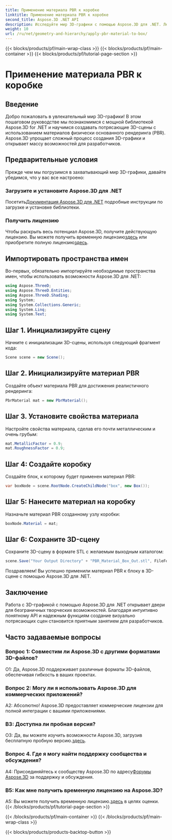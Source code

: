 ```yaml
---
title: Применение материала PBR к коробке
linktitle: Применение материала PBR к коробке
second_title: Aspose.3D .NET API
description: Исследуйте мир 3D-графики с помощью Aspose.3D для .NET. Легко создавайте захватывающие сцены, используя материалы физически обоснованного рендеринга.
weight: 10
url: /ru/net/geometry-and-hierarchy/apply-pbr-material-to-box/
---
```


{{< blocks/products/pf/main-wrap-class >}}
{{< blocks/products/pf/main-container >}}
{{< blocks/products/pf/tutorial-page-section >}}

# Применение материала PBR к коробке

## Введение

Добро пожаловать в увлекательный мир 3D-графики! В этом пошаговом руководстве мы познакомимся с мощной библиотекой Aspose.3D for .NET и научимся создавать потрясающие 3D-сцены с использованием материалов физически основанного рендеринга (PBR). Aspose.3D упрощает сложный процесс создания 3D-графики и открывает массу возможностей для разработчиков.

## Предварительные условия

Прежде чем мы погрузимся в захватывающий мир 3D-графики, давайте убедимся, что у вас все настроено:

### Загрузите и установите Aspose.3D для .NET

 Посетить[Документация Aspose.3D для .NET](https://reference.aspose.com/3d/net/) подробные инструкции по загрузке и установке библиотеки.

### Получить лицензию

Чтобы раскрыть весь потенциал Aspose.3D, получите действующую лицензию. Вы можете получить временную лицензию[здесь](https://purchase.aspose.com/temporary-license/) или приобретите полную лицензию[здесь](https://purchase.aspose.com/buy).

## Импортировать пространства имен

Во-первых, обязательно импортируйте необходимые пространства имен, чтобы использовать возможности Aspose.3D для .NET:

```csharp
using Aspose.ThreeD;
using Aspose.ThreeD.Entities;
using Aspose.ThreeD.Shading;
using System;
using System.Collections.Generic;
using System.Linq;
using System.Text;
```

## Шаг 1. Инициализируйте сцену

Начните с инициализации 3D-сцены, используя следующий фрагмент кода:

```csharp
Scene scene = new Scene();
```

## Шаг 2. Инициализируйте материал PBR

Создайте объект материала PBR для достижения реалистичного рендеринга:

```csharp
PbrMaterial mat = new PbrMaterial();
```

## Шаг 3. Установите свойства материала

Настройте свойства материала, сделав его почти металлическим и очень грубым:

```csharp
mat.MetallicFactor = 0.9;
mat.RoughnessFactor = 0.9;
```

## Шаг 4: Создайте коробку

Создайте блок, к которому будет применен материал PBR:

```csharp
var boxNode = scene.RootNode.CreateChildNode("box", new Box());
```

## Шаг 5: Нанесите материал на коробку

Назначьте материал PBR созданному узлу коробки:

```csharp
boxNode.Material = mat;
```

## Шаг 6: Сохраните 3D-сцену

Сохраните 3D-сцену в формате STL с желаемым выходным каталогом:

```csharp
scene.Save("Your Output Directory" + "PBR_Material_Box_Out.stl", FileFormat.STLASCII);
```

Поздравляем! Вы успешно применили материал PBR к блоку в 3D-сцене с помощью Aspose.3D для .NET.

## Заключение

Работа с 3D-графикой с помощью Aspose.3D для .NET открывает двери для безграничных творческих возможностей. Благодаря интуитивно понятному API и надежным функциям создание визуально потрясающих сцен становится приятным занятием для разработчиков.

## Часто задаваемые вопросы

### Вопрос 1: Совместим ли Aspose.3D с другими форматами 3D-файлов?

О1: Да, Aspose.3D поддерживает различные форматы 3D-файлов, обеспечивая гибкость в ваших проектах.

### Вопрос 2: Могу ли я использовать Aspose.3D для коммерческих приложений?

А2: Абсолютно! Aspose.3D предоставляет коммерческие лицензии для полной интеграции с вашими приложениями.

### В3: Доступна ли пробная версия?

 О3: Да, вы можете изучить возможности Aspose.3D, загрузив бесплатную пробную версию.[здесь](https://releases.aspose.com/).

### Вопрос 4. Где я могу найти поддержку сообщества и обсуждения?

 A4: Присоединяйтесь к сообществу Aspose.3D по адресу[Форумы Aspose.3D](https://forum.aspose.com/c/3d/18) за поддержку и обсуждения.

### В5: Как мне получить временную лицензию на Aspose.3D?

 A5: Вы можете получить временную лицензию.[здесь](https://purchase.aspose.com/temporary-license/) в целях оценки.
{{< /blocks/products/pf/tutorial-page-section >}}

{{< /blocks/products/pf/main-container >}}
{{< /blocks/products/pf/main-wrap-class >}}

{{< blocks/products/products-backtop-button >}}
